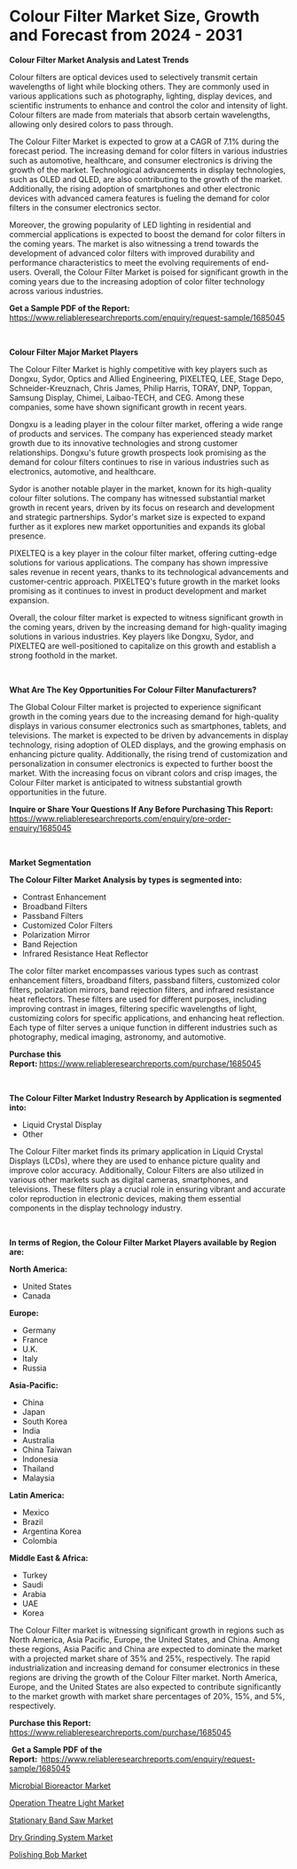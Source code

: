 <p><h1>Colour Filter Market Size, Growth and Forecast from 2024 - 2031</h1></p><p><strong>Colour Filter Market Analysis and Latest Trends</strong></p>
<p><p>Colour filters are optical devices used to selectively transmit certain wavelengths of light while blocking others. They are commonly used in various applications such as photography, lighting, display devices, and scientific instruments to enhance and control the color and intensity of light. Colour filters are made from materials that absorb certain wavelengths, allowing only desired colors to pass through.</p><p>The Colour Filter Market is expected to grow at a CAGR of 7.1% during the forecast period. The increasing demand for color filters in various industries such as automotive, healthcare, and consumer electronics is driving the growth of the market. Technological advancements in display technologies, such as OLED and QLED, are also contributing to the growth of the market. Additionally, the rising adoption of smartphones and other electronic devices with advanced camera features is fueling the demand for color filters in the consumer electronics sector.</p><p>Moreover, the growing popularity of LED lighting in residential and commercial applications is expected to boost the demand for color filters in the coming years. The market is also witnessing a trend towards the development of advanced color filters with improved durability and performance characteristics to meet the evolving requirements of end-users. Overall, the Colour Filter Market is poised for significant growth in the coming years due to the increasing adoption of color filter technology across various industries.</p></p>
<p><strong>Get a Sample PDF of the Report:&nbsp;</strong> <a href="https://www.reliableresearchreports.com/enquiry/request-sample/1685045">https://www.reliableresearchreports.com/enquiry/request-sample/1685045</a></p>
<p>&nbsp;</p>
<p><strong>Colour Filter Major Market Players</strong></p>
<p><p>The Colour Filter Market is highly competitive with key players such as Dongxu, Sydor, Optics and Allied Engineering, PIXELTEQ, LEE, Stage Depo, Schneider-Kreuznach, Chris James, Philip Harris, TORAY, DNP, Toppan, Samsung Display, Chimei, Laibao-TECH, and CEG. Among these companies, some have shown significant growth in recent years.</p><p>Dongxu is a leading player in the colour filter market, offering a wide range of products and services. The company has experienced steady market growth due to its innovative technologies and strong customer relationships. Dongxu's future growth prospects look promising as the demand for colour filters continues to rise in various industries such as electronics, automotive, and healthcare.</p><p>Sydor is another notable player in the market, known for its high-quality colour filter solutions. The company has witnessed substantial market growth in recent years, driven by its focus on research and development and strategic partnerships. Sydor's market size is expected to expand further as it explores new market opportunities and expands its global presence.</p><p>PIXELTEQ is a key player in the colour filter market, offering cutting-edge solutions for various applications. The company has shown impressive sales revenue in recent years, thanks to its technological advancements and customer-centric approach. PIXELTEQ's future growth in the market looks promising as it continues to invest in product development and market expansion.</p><p>Overall, the colour filter market is expected to witness significant growth in the coming years, driven by the increasing demand for high-quality imaging solutions in various industries. Key players like Dongxu, Sydor, and PIXELTEQ are well-positioned to capitalize on this growth and establish a strong foothold in the market.</p></p>
<p>&nbsp;</p>
<p><strong>What Are The Key Opportunities For Colour Filter Manufacturers?</strong></p>
<p><p>The Global Colour Filter market is projected to experience significant growth in the coming years due to the increasing demand for high-quality displays in various consumer electronics such as smartphones, tablets, and televisions. The market is expected to be driven by advancements in display technology, rising adoption of OLED displays, and the growing emphasis on enhancing picture quality. Additionally, the rising trend of customization and personalization in consumer electronics is expected to further boost the market. With the increasing focus on vibrant colors and crisp images, the Colour Filter market is anticipated to witness substantial growth opportunities in the future.</p></p>
<p><strong>Inquire or Share Your Questions If Any Before Purchasing This Report:</strong> <a href="https://www.reliableresearchreports.com/enquiry/pre-order-enquiry/1685045">https://www.reliableresearchreports.com/enquiry/pre-order-enquiry/1685045</a></p>
<p>&nbsp;</p>
<p><strong>Market Segmentation</strong></p>
<p><strong>The Colour Filter Market Analysis by types is segmented into:</strong></p>
<p><ul><li>Contrast Enhancement</li><li>Broadband Filters</li><li>Passband Filters</li><li>Customized Color Filters</li><li>Polarization Mirror</li><li>Band Rejection</li><li>Infrared Resistance Heat Reflector</li></ul></p>
<p><p>The color filter market encompasses various types such as contrast enhancement filters, broadband filters, passband filters, customized color filters, polarization mirrors, band rejection filters, and infrared resistance heat reflectors. These filters are used for different purposes, including improving contrast in images, filtering specific wavelengths of light, customizing colors for specific applications, and enhancing heat reflection. Each type of filter serves a unique function in different industries such as photography, medical imaging, astronomy, and automotive.</p></p>
<p><strong>Purchase this Report:&nbsp;</strong><a href="https://www.reliableresearchreports.com/purchase/1685045">https://www.reliableresearchreports.com/purchase/1685045</a></p>
<p>&nbsp;</p>
<p><strong>The Colour Filter Market Industry Research by Application is segmented into:</strong></p>
<p><ul><li>Liquid Crystal Display</li><li>Other</li></ul></p>
<p><p>The Colour Filter market finds its primary application in Liquid Crystal Displays (LCDs), where they are used to enhance picture quality and improve color accuracy. Additionally, Colour Filters are also utilized in various other markets such as digital cameras, smartphones, and televisions. These filters play a crucial role in ensuring vibrant and accurate color reproduction in electronic devices, making them essential components in the display technology industry.</p></p>
<p>&nbsp;</p>
<p><strong>In terms of Region, the Colour Filter Market Players available by Region are:</strong></p>
<p>
    <p> <strong> North America: </strong>
        <ul>
            <li>United States</li>
            <li>Canada</li>
        </ul>
        </p> 
    <p> <strong> Europe: </strong>
        <ul>
            <li>Germany</li>
            <li>France</li>
            <li>U.K.</li>
            <li>Italy</li>
            <li>Russia</li>
        </ul>
        </p> 
    <p> <strong> Asia-Pacific: </strong>
        <ul>
            <li>China</li>
            <li>Japan</li>
            <li>South Korea</li>
            <li>India</li>
            <li>Australia</li>
            <li>China Taiwan</li>
            <li>Indonesia</li>
            <li>Thailand</li>
            <li>Malaysia</li>
        </ul>
        </p> 
    <p> <strong> Latin America: </strong>
        <ul>
            <li>Mexico</li>
            <li>Brazil</li>
            <li>Argentina Korea</li>
            <li>Colombia</li>
        </ul>
        </p> 
    <p> <strong> Middle East & Africa: </strong>
        <ul>
            <li>Turkey</li>
            <li>Saudi</li>
            <li>Arabia</li>
            <li>UAE</li>
            <li>Korea</li>
        </ul>
    </p>
    </p>
<p><p>The Colour Filter market is witnessing significant growth in regions such as North America, Asia Pacific, Europe, the United States, and China. Among these regions, Asia Pacific and China are expected to dominate the market with a projected market share of 35% and 25%, respectively. The rapid industrialization and increasing demand for consumer electronics in these regions are driving the growth of the Colour Filter market. North America, Europe, and the United States are also expected to contribute significantly to the market growth with market share percentages of 20%, 15%, and 5%, respectively.</p></p>
<p><strong>Purchase this Report: </strong><a href="https://www.reliableresearchreports.com/purchase/1685045">https://www.reliableresearchreports.com/purchase/1685045</a></p>
<p>&nbsp;<strong>Get a Sample PDF of the Report:&nbsp;&nbsp;</strong><a href="https://www.reliableresearchreports.com/enquiry/request-sample/1685045">https://www.reliableresearchreports.com/enquiry/request-sample/1685045</a></p>
<p><strong></strong></p>
<p><p><a href="https://medium.com/@judyolson40/microbial-bioreactor-market-size-market-outlook-and-market-forecast-2024-to-2031-8ff9c28fbd29">Microbial Bioreactor Market</a></p><p><a href="https://medium.com/@judyolson40/operation-theatre-light-market-trends-and-market-analysis-forecasted-for-period-2024-2031-a31d92496b3f">Operation Theatre Light Market</a></p><p><a href="https://issuu.com/reportprime-2/docs/stationary-band-saw-market-size-2030.pptx">Stationary Band Saw Market</a></p><p><a href="https://github.com/jj19131/Market-Research-Report-List-1/blob/main/dry-grinding-system-market.md">Dry Grinding System Market</a></p><p><a href="https://github.com/jodemen/Market-Research-Report-List-1/blob/main/polishing-bob-market.md">Polishing Bob Market</a></p></p>
